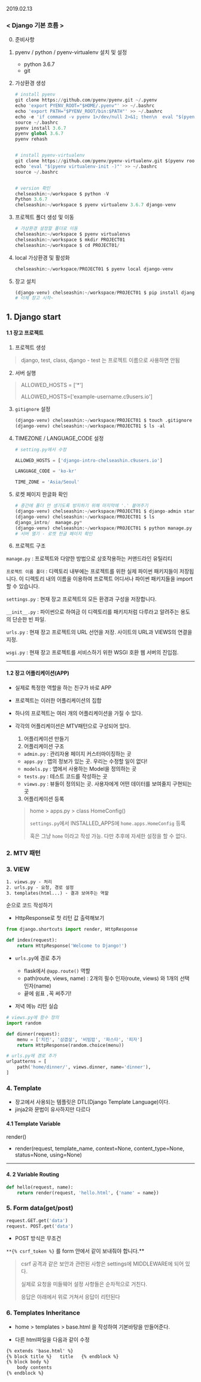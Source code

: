 2019.02.13

### < Django 기본 흐름  >



0. 준비사항

1. pyenv / python / pyenv-virtualenv 설치 및 설정

   * python 3.6.7
   * git 

2. 가상환경 생성

   ```python
   # install pyenv
   git clone https://github.com/pyenv/pyenv.git ~/.pyenv
   echo 'export PYENV_ROOT="$HOME/.pyenv"' >> ~/.bashrc
   echo 'export PATH="$PYENV_ROOT/bin:$PATH"' >> ~/.bashrc
   echo -e 'if command -v pyenv 1>/dev/null 2>&1; then\n  eval "$(pyenv init -)"\nfi' >> ~/.bashrc
   source ~/.bashrc
   pyenv install 3.6.7
   pyenv global 3.6.7
   pyenv rehash
   
   
   # install pyenv-virtualenv
   git clone https://github.com/pyenv/pyenv-virtualenv.git $(pyenv root)/plugins/pyenv-virtualenv
   echo 'eval "$(pyenv virtualenv-init -)"' >> ~/.bashrc
   source ~/.bashrc
   
   
   # version 확인
   chelseashin:~/workspace $ python -V
   Python 3.6.7
   chelseashin:~/workspace $ pyenv virtualenv 3.6.7 django-venv
   
   ```


3. 프로젝트 폴더 생성 및 이동

   ```python
   # 가상환경 설정할 폴더로 이동
   chelseashin:~/workspace $ pyenv virtualenvs
   chelseashin:~/workspace $ mkdir PROJECT01
   chelseashin:~/workspace $ cd PROJECT01/
   ```

4. local 가상환경 및 활성화

   ```python
   chelseashin:~/workspace/PROJECT01 $ pyenv local django-venv
   ```

5. 장고 설치

   ```python
   (django-venv) chelseashin:~/workspace/PROJECT01 $ pip install django
   # 이제 장고 시작~
   ```





## 1. Django start

#### 1.1 장고 프로젝트 

1. 프로젝트 생성

> django, test, class, django - test 는 프로젝트 이름으로 사용하면 안됨



2. 서버 실행

> ALLOWED_HOSTS = ['*']
>
> ALLOWED_HOSTS=['example-username.c9users.io']



3. `gitignore` 설정

   ```python
   (django-venv) chelseashin:~/workspace/PROJECT01 $ touch .gitignore
   (django-venv) chelseashin:~/workspace/PROJECT01 $ ls -al
   ```

4. TIMEZONE / LANGUAGE_CODE 설정

   ```python
   # setting.py에서 수정
   
   ALLOWED_HOSTS = ['django-intro-chelseashin.c9users.io']
   
   LANGUAGE_CODE = 'ko-kr'
   
   TIME_ZONE = 'Asia/Seoul'
   ```

5. 로켓 페이지 한글화 확인

   ```python
   # 중간에 폴더 안 생기도록 방지하기 위해 마지막에 '.' 붙여주기
   (django-venv) chelseashin:~/workspace/PROJECT01 $ django-admin startproject django_intro .
   (django-venv) chelseashin:~/workspace/PROJECT01 $ ls
   django_intro/  manage.py*
   (django-venv) chelseashin:~/workspace/PROJECT01 $ python manage.py runserver $IP:$PORT
   # 서버 열기 - 로켓 한글 페이지 확인
   ```

6. 프로젝트 구조

`manage.py` : 프로젝트와 다양한 방법으로 상호작용하는 커맨드라인 유틸리티

`프로젝트 이름 폴더` : 디렉토리 내부에는 프로젝트를 위한 실제 파이썬 패키지들이 저장됩니다. 이 디렉토리 내의 이름을 이용하여 프로젝트 어디서나 파이썬 패키지들을 import할 수 있습니다. 

`settings.py` : 현재 장고 프로젝트의 모든 환경과 구성을 저장합니다.

`__init__.py` : 파이썬으로 하여금 이 디렉토리를 패키지처럼 다루라고 알려주는 용도의 단순한 빈 파일.

`urls.py` : 현재 장고 프로젝트의 URL 선언을 저장. 사이트의  URL과 VIEWS의 연결을 지정.

`wsgi.py` : 현재 장고 프로젝트를 서비스하기 위한 WSGI 호환 웹 서버의 진입점.

-------



#### 1.2 장고 어플리케이션(APP)

* 실제로 특정한 역할을 하는 친구가 바로 APP

* 프로젝트는 이러한 어플리케이션의 집합

* 하나의 프로젝트는 여러 개의 어플리케이션을 가질 수 있다.

* 각각의 어플리케이션은 MTV패턴으로 구성되어 있다.

  1. 어플리케이션 만들기
  2. 어플리케이션 구조

  * `admin.py` : 관리자용 페이지 커스터마이징하는 곳
  * `apps.py` : 앱의 정보가 있는 곳. 우리는 수정할 일이 없다!
  * `models.py` : 앱에서 사용하는 Model을 정의하는 곳
  * `tests.py` : 테스트 코드를 작성하는 곳
  * `views.py` : 뷰들이 정의되는 곳. 사용자에게 어떤 데이터를 보여줄지 구현되는 곳

  3. 어플리케이션 등록

  > home > apps.py > class HomeConfig()
  >
  > `settings.py`에서 INSTALLED_APPS에 `home.apps.HomeConfig` 등록
  >
  > 혹은 그냥 `home` 이라고 작성 가능. 다만 추후에 자세한 설정을 할 수 없다. 



### 2. MTV 패턴



### 3. VIEW

```html
1. views.py - 처리
2. urls.py - 요청, 경로 설정
3. templates(html...) - 결과 보여주는 역할 
```

 순으로 코드 작성하기



* HttpResponse로 첫 리턴 값 출력해보기

```python
from django.shortcuts import render, HttpResponse

def index(request):
    return HttpResponse('Welcome to Django!')
```



* `urls.py`에 경로 추가

  * flask에서 `@app.route()` 역할
  * path(route, views, name)  : 2개의 필수 인자(route, views) 와 1개의 선택 인자(name)
  * 끝에 쉼표 `,`꼭 써주기!

* 저녁 메뉴 리턴 실습

```python
# views.py에 함수 정의
import random

def dinner(request):
    menu = ['치킨', '삼겹살', '비빔밥', '파스타', '피자']
    return HttpResponse(random.choice(menu))

# urls.py에 경로 추가
urlpatterns = [
    path('home/dinner/', views.dinner, name='dinner'),
]
```



### 4. Template

- 장고에서 사용되는 템플릿은  DTL(Django Template Language)이다.
- jinja2와 문법이 유사하지만 다르다



#### 4.1 Template Variable

render()

- render(request, template_name, context=None, content_type=None, status=None, using=None)

----

#### 4. 2 Variable Routing

```python
def hello(request, name):
	return render(request, 'hello.html', {'name' = name})
```



### 5. Form data(get/post)

```python
request.GET.get('data')
request. POST.get('data')
```

* POST 방식은 무조건

`**{% csrf_token %}`  를 form 안에서 같이 보내줘야 합니다.**

> csrf 공격과 같은 보안과 관련된 사항은 settings에 MIDDLEWARE에 되어 있다.
>
> 실제로 요청을 미들웨어 설정 사항들은 순차적으로 거친다.
>
> 응답은 아래에서 위로 거쳐서 응답이 리턴된다



### 6. Templates Inheritance

* home > templates > base.html 을 작성하여 기본바탕을 만들어준다.

* 다른 html파일을 다음과 같이 수정

```html
{% extends 'base.html' %}
{% block title %}	title	{% endblock %}
{% block body %}
    body contents
{% endblock %}
```